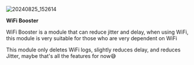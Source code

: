 ![20240825_152614](https://github.com/user-attachments/assets/c5099f45-43a9-4435-a19b-568fd251434c)

**WiFi Booster**

WiFi Booster is a module that can reduce jitter and delay, when using WiFi, this module is very suitable for those who are very dependent on WiFi

This module only deletes WiFi logs, slightly reduces delay, and reduces Jitter, maybe that's all the features for now😅
